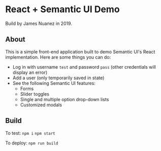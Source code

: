 # React + Semantic UI Demo

Build by James Nuanez in 2019.

## About

This is a simple front-end application built to demo Semantic UI's React implementation. Here are some things you can do:

* Log in with username `test` and password `pass` (other credentials will display an error)
* Add a user (only temporarily saved in state)
* See the following Semantic UI features:
  - Forms
  - Slider toggles
  - Single and multiple option drop-down lists
  - Customized modals

## Build

To test:
`npm i`
`npm start`

To deploy:
`npm run build`
